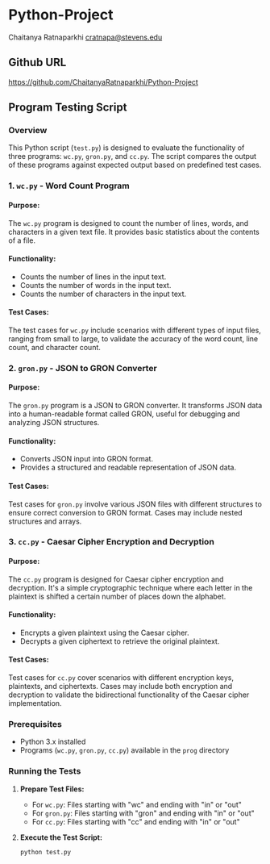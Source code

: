 # Python-Project
Chaitanya Ratnaparkhi cratnapa@stevens.edu

## Github URL

https://github.com/ChaitanyaRatnaparkhi/Python-Project



## Program Testing Script

### Overview

This Python script (`test.py`) is designed to evaluate the functionality of three programs: `wc.py`, `gron.py`, and `cc.py`. The script compares the output of these programs against expected output based on predefined test cases.

### 1. `wc.py` - Word Count Program

#### Purpose:
The `wc.py` program is designed to count the number of lines, words, and characters in a given text file. It provides basic statistics about the contents of a file.

#### Functionality:
- Counts the number of lines in the input text.
- Counts the number of words in the input text.
- Counts the number of characters in the input text.

#### Test Cases:
The test cases for `wc.py` include scenarios with different types of input files, ranging from small to large, to validate the accuracy of the word count, line count, and character count.

### 2. `gron.py` - JSON to GRON Converter

#### Purpose:
The `gron.py` program is a JSON to GRON converter. It transforms JSON data into a human-readable format called GRON, useful for debugging and analyzing JSON structures.

#### Functionality:
- Converts JSON input into GRON format.
- Provides a structured and readable representation of JSON data.

#### Test Cases:
Test cases for `gron.py` involve various JSON files with different structures to ensure correct conversion to GRON format. Cases may include nested structures and arrays.

### 3. `cc.py` - Caesar Cipher Encryption and Decryption

#### Purpose:
The `cc.py` program is designed for Caesar cipher encryption and decryption. It's a simple cryptographic technique where each letter in the plaintext is shifted a certain number of places down the alphabet.

#### Functionality:
- Encrypts a given plaintext using the Caesar cipher.
- Decrypts a given ciphertext to retrieve the original plaintext.

#### Test Cases:
Test cases for `cc.py` cover scenarios with different encryption keys, plaintexts, and ciphertexts. Cases may include both encryption and decryption to validate the bidirectional functionality of the Caesar cipher implementation.

### Prerequisites

- Python 3.x installed
- Programs (`wc.py`, `gron.py`, `cc.py`) available in the `prog` directory

### Running the Tests

1. **Prepare Test Files:**
   - For `wc.py`: Files starting with "wc" and ending with "in" or "out"
   - For `gron.py`: Files starting with "gron" and ending with "in" or "out"
   - For `cc.py`: Files starting with "cc" and ending with "in" or "out"

2. **Execute the Test Script:**

   ```bash
   python test.py
